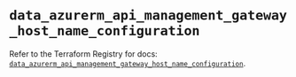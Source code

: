 # `data_azurerm_api_management_gateway_host_name_configuration`

Refer to the Terraform Registry for docs: [`data_azurerm_api_management_gateway_host_name_configuration`](https://registry.terraform.io/providers/hashicorp/azurerm/4.5.0/docs/data-sources/api_management_gateway_host_name_configuration).
